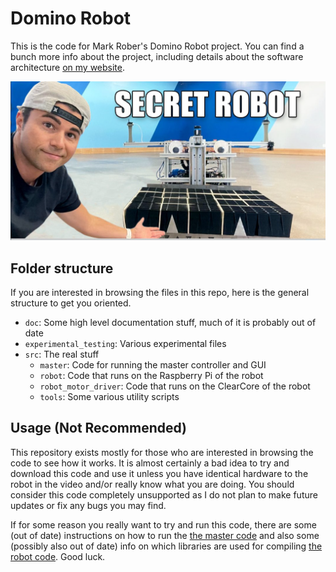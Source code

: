 # Domino Robot

This is the code for Mark Rober's Domino Robot project. You can find a bunch more info about the project, including details about the software architecture [on my website](www.baucomrobotics.com/domino-robot).

![](doc/MarkAndDom.png)

## Folder structure
If you are interested in browsing the files in this repo, here is the general structure to get you oriented.
- `doc`: Some high level documentation stuff, much of it is probably out of date
- `experimental_testing`: Various experimental files
- `src`: The real stuff
    - `master`: Code for running the master controller and GUI
    - `robot`: Code that runs on the Raspberry Pi of the robot
    - `robot_motor_driver`: Code that runs on the ClearCore of the robot
    - `tools`: Some various utility scripts

## Usage (Not Recommended)
This repository exists mostly for those who are interested in browsing the code to see how it works. It is almost certainly a bad idea to try and download this code and use it unless you have identical hardware to the robot in the video and/or really know what you are doing. You should consider this code completely unsupported as I do not plan to make future updates or fix any bugs you may find.

If for some reason you really want to try and run this code, there are some (out of date) instructions on how to run the [the master code](src/master/README.md) and also some (possibly also out of date) info on which libraries are used for compiling [the robot code](src/robot/README.md). Good luck.
